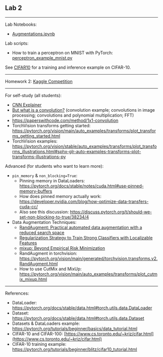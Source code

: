 ## Lab 2

***
Lab Notebooks:
* [Augmentations.ipynb](./Augmentations.ipynb)

Lab scripts: 
* How to train a perceptron on MNIST with PyTorch: [perceptron_example_mnist.py](./perceptron_example_mnist.py)

See [CIFAR10](./CIFAR10) for a training and inference example on CIFAR-10.

***
Homework 2: [Kaggle Competition](https://www.kaggle.com/t/79d63f85ccd848068578901502605679)

***
For self-study (all students):
  * [CNN Explainer](https://poloclub.github.io/cnn-explainer/)
  * [But what is a convolution?](https://www.youtube.com/watch?v=KuXjwB4LzSA) (convolution example; convolutions in image processing; convolutions and polynomial multiplication; FFT)
  * https://paperswithcode.com/method/1x1-convolution
  * TorchVision transforms getting started: https://pytorch.org/vision/main/auto_examples/transforms/plot_transforms_getting_started.html
  * TorchVision examples: https://pytorch.org/vision/stable/auto_examples/transforms/plot_transforms_illustrations.html#sphx-glr-auto-examples-transforms-plot-transforms-illustrations-py


Advanced (for students who want to learn more):
* `pin_memory` & `non_blocking=True`:
   * Pinning memory in DataLoaders: https://pytorch.org/docs/stable/notes/cuda.html#use-pinned-memory-buffers
   * How does pinned memory actually work: https://developer.nvidia.com/blog/how-optimize-data-transfers-cuda-cc/ 
   * Also see this discussion: https://discuss.pytorch.org/t/should-we-set-non-blocking-to-true/38234/4
* Data Augmentation Techniques:
  * [RandAugment: Practical automated data augmentation with a reduced search space](https://arxiv.org/abs/1909.13719)
  * [Regularization Strategy to Train Strong Classifiers with Localizable Features](https://arxiv.org/abs/1905.04899)
  * [mixup: Beyond Empirical Risk Minimization](https://arxiv.org/abs/1710.09412)
  * RandAugment in torchvision: https://pytorch.org/vision/main/generated/torchvision.transforms.v2.RandAugment.html
  * How to use CutMix and MixUp: https://pytorch.org/vision/main/auto_examples/transforms/plot_cutmix_mixup.html


***
References:
 - DataLoader: https://pytorch.org/docs/stable/data.html#torch.utils.data.DataLoader
 - Dataset: https://pytorch.org/docs/stable/data.html#torch.utils.data.Dataset
 - Datasets & DataLoaders example: https://pytorch.org/tutorials/beginner/basics/data_tutorial.html
 - CIFAR-10 and CIFAR-100: [https://www.cs.toronto.edu/~kriz/cifar.html](https://www.cs.toronto.edu/~kriz/cifar.html)
 - CIFAR-10 training example: https://pytorch.org/tutorials/beginner/blitz/cifar10_tutorial.html
